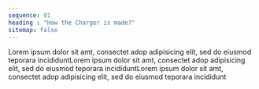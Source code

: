 ```yaml
---
sequence: 01
heading : "How the Charger is made?"
sitemap: false
---
```

Lorem ipsum dolor sit amt, consectet adop adipisicing elit, sed do eiusmod teporara incididuntLorem ipsum dolor sit amt, consectet adop adipisicing elit, sed do eiusmod teporara incididuntLorem ipsum dolor sit amt, consectet adop adipisicing elit, sed do eiusmod teporara incididunt